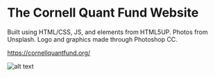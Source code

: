 # The Cornell Quant Fund Website

Built using HTML/CSS, JS, and elements from HTML5UP. Photos from Unsplash. Logo and graphics made through Photoshop CC.

https://cornellquantfund.org/

![alt text](https://github.com/Cornell-Quant-Fund/website/main/sample.gif?raw=true)
